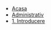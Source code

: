 * [Acasa](/)
* [Administrativ](/administrativ.md)
* [1. Introducere](/introducere.md)
<!-- * [2. Dart I](/dart1.md) -->